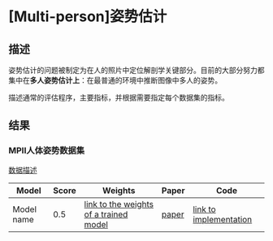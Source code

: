 # [Multi-person]姿势估计

## 描述

姿势估计的问题被制定为在人的照片中定位解剖学关键部分。目前的大部分努力都集中在**多人姿势估计上**：在最普通的环境中推断图像中多人的姿势。

描述通常的评估程序，主要指标，并根据需要指定每个数据集的指标。

## 结果

### MPII人体姿势数据集

[数据描述](datasets/mpii_human_pose_dataset.md)

| Model      | Score | Weights                                                      | Paper                                     | Code                                                         |
| ---------- | ----- | ------------------------------------------------------------ | ----------------------------------------- | ------------------------------------------------------------ |
| Model name | 0.5   | [link to the weights of a trained model](https://github.com/Lextal/SotA-CV/blob/master/content) | [paper](https://arxiv.org/abs/0000.00000) | [link to implementation](https://github.com/Lextal/SotA-CV/blob/master/content) |

